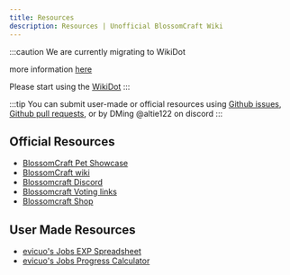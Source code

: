 ```yaml
---
title: Resources
description: Resources | Unofficial BlossomCraft Wiki
---
```

:::caution
We are currently migrating to WikiDot

more information [here](/starter/home/)

Please start using the [WikiDot](https://unofficialblossomcraftwiki.wikidot.com/)
:::

:::tip
You can submit user-made or official resources using [Github issues](https://github.com/Unofficial-BlossomCraft-Wikis/unofficial-blossomcraft-wiki/issues), [Github pull requests](https://github.com/Unofficial-BlossomCraft-Wikis/unofficial-blossomcraft-wiki/edit/main/src/content/docs/starter/resources.md), or by DMing @altie122 on discord
:::

## Official Resources

- [BlossomCraft Pet Showcase](https://docs.google.com/document/d/1PBvYnRUlfhd6AVdqC3_RbdDcfP46xSpxHbI1fEMY_10/edit?usp=sharing)
- [BlossomCraft wiki](https://blossomcraft.org/wiki)
- [Blossomcraft Discord](https://discord.gg/blossomcraft)
- [Blossomcraft Voting links](https://blossomcraft.org/vote)
- [Blossomcraft Shop](https://shop.blossomcraft.org/)

## User Made Resources

- [evicuo's Jobs EXP Spreadsheet](https://docs.google.com/spreadsheets/d/1yf47G3E3BYSiWvWH5bD7ZWq1K1-ySP766eHpFuvJwpc/edit?usp=sharing)
- [evicuo's Jobs Progress Calculator](https://www.pythonanywhere.com/gists/2c0915f71ab5a67ad03ce90136d2710a/BlossomCraft%20Jobs%20Calculator/ipython/)